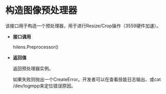 # 构造图像预处理器<a name="hilens_05_0013"></a>

该接口用于构造一个预处理器，用于进行Resize/Crop操作（3559硬件加速）。

-   **接口调用**

    hilens.Preprocessor\(\)

-   **返回值**

    返回预处理器实例。

    如果失败则抛出一个CreateError。开发者可以在查看技能日志输出、或cat /dev/logmpp来定位错误原因。



